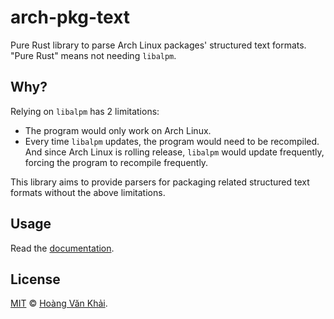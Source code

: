 # arch-pkg-text

Pure Rust library to parse Arch Linux packages' structured text formats. "Pure Rust" means not needing `libalpm`.

## Why?

Relying on `libalpm` has 2 limitations:
* The program would only work on Arch Linux.
* Every time `libalpm` updates, the program would need to be recompiled. And since Arch Linux is rolling release, `libalpm` would update frequently, forcing the program to recompile frequently.

This library aims to provide parsers for packaging related structured text formats without the above limitations.

## Usage

Read the [documentation](https://docs.rs/arch-pkg-text).

## License

[MIT](https://github.com/KSXGitHub/arch-pkg-text/blob/master/LICENSE.md) © [Hoàng Văn Khải](https://github.com/KSXGitHub).
